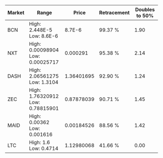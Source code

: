 | Market | Range | Price| Retracement | Doubles to 50% |
| --- | --- | --- | --- | --- |
| BCN | High: 2.448E-5<br />Low: 8.6E-6 | 8.7E-6 | 99.37 % | 1.90 |
| NXT | High: 0.00098904<br />Low: 0.00025717 | 0.000291 | 95.38 % | 2.14 |
| DASH | High: 2.06561275<br />Low: 1.3104 | 1.36401695 | 92.90 % | 1.24 |
| ZEC | High: 1.76320912<br />Low: 0.78815901 | 0.87878039 | 90.71 % | 1.45 |
| MAID | High: 0.00362<br />Low: 0.001616 | 0.00184526 | 88.56 % | 1.42 |
| LTC | High: 1.6<br />Low: 0.4714 | 1.12980068 | 41.66 % | 0.00 |
